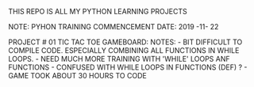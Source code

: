 THIS REPO IS ALL MY PYTHON LEARNING PROJECTS

NOTE: PYHON TRAINING COMMENCEMENT DATE: 2019 -11- 22

PROJECT # 01
  TIC TAC TOE GAMEBOARD:
    NOTES: 
    - BIT DIFFICULT TO COMPILE CODE. ESPECIALLY COMBINING ALL FUNCTIONS IN WHILE LOOPS.
    - NEED MUCH MORE TRAINING WITH 'WHILE' LOOPS ANF FUNCTIONS
    - CONFUSED WITH WHILE LOOPS IN FUNCTIONS (DEF) ?
    - GAME TOOK ABOUT 30 HOURS TO CODE 

